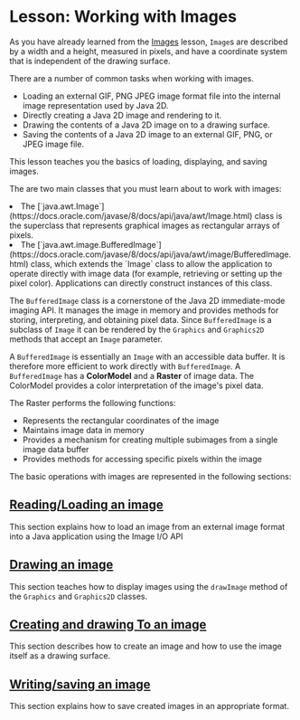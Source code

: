 
# Lesson: Working with Images

As you have already learned from the
[Images](../overview/images.html) lesson, `Image`s are described by a width and a height, measured in pixels, and have a coordinate system that is independent of the drawing surface.

There are a number of common tasks when working with images.

- Loading an external GIF, PNG JPEG image format file into the internal image representation used by Java 2D.
- Directly creating a Java 2D image and rendering to it.
- Drawing the contents of a Java 2D image on to a drawing surface.
- Saving the contents of a Java 2D image to an external GIF, PNG, or JPEG image file.

This lesson teaches you the basics of loading, displaying, and saving images.

The are two main classes that you must learn about to work with images:

<li>The 
[`java.awt.Image`](https://docs.oracle.com/javase/8/docs/api/java/awt/Image.html) class is the superclass that represents graphical images as rectangular arrays of pixels.</li>
<li>The 
[`java.awt.image.BufferedImage`](https://docs.oracle.com/javase/8/docs/api/java/awt/image/BufferedImage.html) class, which extends the `Image` class to allow the application to operate directly with image data (for example, retrieving or setting up the pixel color). Applications can directly construct instances of this class.</li>

The `BufferedImage` class is a cornerstone of the Java 2D immediate-mode imaging API. It manages the image in memory and provides methods for storing, interpreting, and obtaining pixel data. Since `BufferedImage` is a subclass of `Image` it can be rendered by the `Graphics` and `Graphics2D` methods that accept an `Image` parameter.

A `BufferedImage` is essentially an `Image` with an accessible data buffer. It is therefore more efficient to work directly with `BufferedImage`. A `BufferedImage` has a **ColorModel** and a **Raster** of image data. The ColorModel provides a color interpretation of the image's pixel data.

The Raster performs the following functions:

- Represents the rectangular coordinates of the image
- Maintains image data in memory
- Provides a mechanism for creating multiple subimages from a single image data buffer
- Provides methods for accessing specific pixels within the image

The basic operations with images are represented in the following sections:

## [Reading/Loading an image](loadimage.html)

This section explains how to load an image from an external image format into a Java application using the Image I/O API

## [Drawing an image](drawimage.html)

This section teaches how to display images using the `drawImage` method of the `Graphics` and `Graphics2D` classes.

## [Creating and drawing To an image](drawonimage.html)

This section describes how to create an image and how to use the image itself as a drawing surface.

## [Writing/saving an image](saveimage.html)

This section explains how to save created images in an appropriate format.
